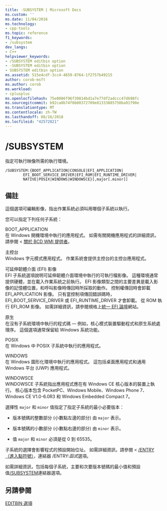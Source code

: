 ```yaml
---
title: -SUBSYSTEM | Microsoft Docs
ms.custom: ''
ms.date: 11/04/2016
ms.technology:
- cpp-tools
ms.topic: reference
f1_keywords:
- /subsystem
dev_langs:
- C++
helpviewer_keywords:
- /SUBSYSTEM editbin option
- -SUBSYSTEM editbin option
- SUBSYSTEM editbin option
ms.assetid: 515e4cdf-3cc4-4659-8764-1f2757b49215
author: corob-msft
ms.author: corob
ms.workload:
- cplusplus
ms.openlocfilehash: 75e0086f96f39814bd1a7e77df2adccc47d698fc
ms.sourcegitcommit: b92ca0b74f0b00372709e81333885750ba91f90e
ms.translationtype: MT
ms.contentlocale: zh-TW
ms.lasthandoff: 08/16/2018
ms.locfileid: "42572821"
---
```

# <a name="subsystem"></a>/SUBSYSTEM
指定可執行映像所需的執行環境。  
  
```  
/SUBSYSTEM:{BOOT_APPLICATION|CONSOLE|EFI_APPLICATION|  
        EFI_BOOT_SERVICE_DRIVER|EFI_ROM|EFI_RUNTIME_DRIVER|  
        NATIVE|POSIX|WINDOWS|WINDOWSCE}[,major[.minor]]  
```  
  
## <a name="remarks"></a>備註  
 這個選項可編輯影像，指出作業系統必須叫用哪個子系統以執行。  
  
 您可以指定下列任何子系統：  
  
 BOOT_APPLICATION  
 在 Windows 開機環境中執行的應用程式。 如需有關開機應用程式的詳細資訊，請參閱 <<c0> [ 關於 BCD WMI 提供者](/previous-versions/windows/desktop/bcd/about-bcd)。  
  
 主控台  
 Windows 字元模式應用程式。 作業系統會提供主控台的主控台應用程式。  
  
 可延伸韌體介面 (EFI) 影像  
 EFI 子系統選項說明可延伸韌體介面環境中執行的可執行檔影像。 這種環境通常提供硬體，並在載入作業系統之前執行。 EFI 影像類型之間的主要差異是載入影像的記憶體位置，和呼叫影像時傳回時所採取的動作。 控制權傳回時會卸載 EFI_APPLICATION 影像。 只有當控制項傳回錯誤碼時，EFI_BOOT_SERVICE_DRIVER 或 EFI_RUNTIME_DRIVER 才會卸載。 從 ROM 執行 EFI_ROM 影像。 如需詳細資訊，請參閱規格上[統一 EFI 論壇](http://www.uefi.org/)網站。  
  
 原生  
 在沒有子系統環境中執行的程式碼 — 例如，核心模式裝置驅動程式和原生系統處理序。 這個選項通常保留給 Windows 系統功能。  
  
 POSIX  
 在 Windows 中 POSIX 子系統中執行的應用程式。  
  
 WINDOWS  
 在 Windows 圖形化環境中執行的應用程式。 這包括桌面應用程式和通用 Windows 平台 (UWP) 應用程式。  
  
 WINDOWSCE  
 WINDOWSCE 子系統指出應用程式應在有 Windows CE 核心版本的裝置上執行。 核心版本包含 PocketPC、Windows Mobile、Windows Phone 7、Windows CE V1.0-6.0R3 和 Windows Embedded Compact 7。  
  
 選擇性 `major` 和 `minor` 值指定了指定子系統的最小必要版本：  
  
-   版本號碼的整數部分 (小數點左邊的部分) 由 `major` 表示。  
  
-   版本號碼的小數部分 (小數點右邊的部分) 由 `minor` 表示。  
  
-   值 `major` 和 `minor` 必須是從 0 到 65535。  
  
 子系統的選擇會影響程式的預設開始位址。 如需詳細資訊，請參閱 < [/ENTRY （進入點符號）](../../build/reference/entry-entry-point-symbol.md)，連結器 /ENTRY:*函式*選項。  
  
 如需詳細資訊，包括每個子系統，主要和次要版本號碼的最小值和預設值[/SUBSYSTEM](../../build/reference/subsystem-specify-subsystem.md)連結器選項。  
  
## <a name="see-also"></a>另請參閱  
 [EDITBIN 選項](../../build/reference/editbin-options.md)